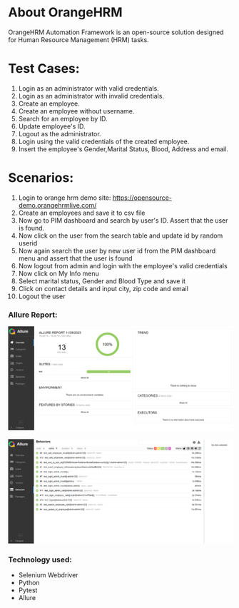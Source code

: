 # About OrangeHRM
OrangeHRM Automation Framework is an open-source solution designed for Human Resource Management (HRM) tasks.

# Test Cases:

1. Login as an administrator with valid credentials.
2. Login as an administrator with invalid credentials.
3. Create an employee.
4. Create an employee without username.
5. Search for an employee by ID.
6. Update employee's ID.
7. Logout as the administrator.
8. Login using the valid credentials of the created employee.
9. Insert the employee's Gender,Marital Status, Blood, Address and email.

# Scenarios:
1. Login to orange hrm demo site: https://opensource-demo.orangehrmlive.com/
2. Create an employees and save it to csv file
3. Now go to PIM dashboard and search by user's ID. Assert that the user is found.
4. Now click on the user from the search table and update id by random userid
5. Now again search the user by new user id from the PIM dashboard menu and assert that the user is found
6. Now logout from admin and login with the employee's valid credentials
7. Now click on My Info menu
8. Select marital status, Gender and Blood Type and save it
9. Click on contact details and input city, zip code and email
10. Logout the user

### Allure Report:

<img src="./src/media/Allure-report.png">
<br></br>
<img src="./src/media/Allure-report-behaviors.png">

### Technology used:
- Selenium Webdriver 
- Python
- Pytest
- Allure